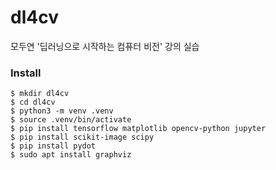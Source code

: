 # dl4cv
모두연 '딥러닝으로 시작하는 컴퓨터 비전' 강의 실습
### Install
```
$ mkdir dl4cv
$ cd dl4cv
$ python3 -m venv .venv
$ source .venv/bin/activate
$ pip install tensorflow matplotlib opencv-python jupyter
$ pip install scikit-image scipy
$ pip install pydot
$ sudo apt install graphviz
```